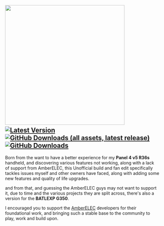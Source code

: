 <img src="https://github.com/user-attachments/assets/99cedf03-1f85-4751-967d-fef2343df81e" width=390>&nbsp;&nbsp;&nbsp;&nbsp;&nbsp;&nbsp;
[![Latest Version](https://img.shields.io/github/release/Kegg1701/P4ELEC?label=Release)](https://github.com/Kegg1701/P4ELEC/releases/latest)
[![GitHub Downloads (all assets, latest release)](https://img.shields.io/github/downloads/Kegg1701/P4ELEC/latest/total?label=Downloads%40Release)](https://github.com/Kegg1701/P4ELEC/releases/latest)
[![GitHub Downloads](https://img.shields.io/github/downloads/Kegg1701/P4ELEC/total?label=Downloads)](https://github.com/Kegg1701/P4ELEC/releases/latest)
--- 
Born from the want to have a better experience for my **Panel 4 v5 R36s** handheld, and discovering various features not working, along with a lack of support from AmberELEC, this Unofficial build and fan edit specifically tackles issues myself and other owners have faced, along with adding some new features and quality of life upgrades.

and from that, and guessing the AmberELEC guys may not want to support it, due to time and the various projects they are split across, there's also a version for the **BATLEXP G350**.

I encouraged you to support the [AmberELEC](https://amberelec.org/) developers for their foundational work, and bringing such a stable base to the community to play, work and build upon.
